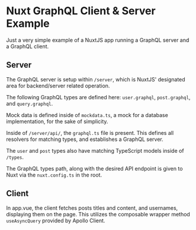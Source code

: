 # Nuxt GraphQL Client & Server Example

Just a very simple example of a NuxtJS app running a GraphQL server and a GraphQL client.

## Server

The GraphQL server is setup within `/server`, which is NuxtJS' designated area for backend/server related operation.

The following GraphQL types are defined here: `user.graphql`, `post.graphql`, and `query.graphql`.

Mock data is defined inside of `mockdata.ts`, a mock for a database implementation, for the sake of simplicity.

Inside of `/server/api/`, the `graphql.ts` file is present. This defines all resolvers for matching types, and
establishes a GraphQL server.

The `user` and `post` types also have matching TypeScript models inside of `/types`.

The GraphQL types path, along with the desired API endpoint is given to Nuxt via the `nuxt.config.ts` in the root.

## Client
In app.vue, the client fetches posts titles and content, and usernames, displaying them on the page. This utilizes
the composable wrapper method `useAsyncQuery` provided by Apollo Client.